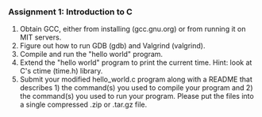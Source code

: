 ### Assignment 1: Introduction to C

1. Obtain GCC, either from installing (gcc.gnu.org) or from running it on MIT servers.
2. Figure out how to run GDB (gdb) and Valgrind (valgrind).
3. Compile and run the "hello world" program.
4. Extend the "hello world" program to print the current time. Hint: look at C's ctime (time.h) library.
5. Submit your modified hello_world.c program along with a README that describes 1) the command(s) you used to compile your program and 2) the command(s) you used to run your program. Please put the files into a single compressed .zip or .tar.gz file.
